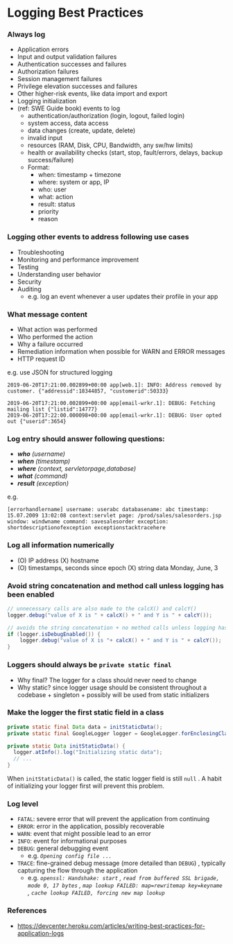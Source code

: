 # Logging Best Practices

### Always log

- Application errors
- Input and output validation failures
- Authentication successes and failures
- Authorization failures
- Session management failures
- Privilege elevation successes and failures
- Other higher-risk events, like data import and export
- Logging initialization
- (ref: SWE Guide book) events to log
  - authentication/authorization (login, logout, failed login)
  - system access, data access
  - data changes (create, update, delete)
  - invalid input
  - resources (RAM, Disk, CPU, Bandwidth, any sw/hw limits)
  - health or availability checks (start, stop, fault/errors, delays, backup success/failure)
  - Format:
    - when: timestamp + timezone
    - where: system or app, IP
    - who: user
    - what: action
    - result: status
    - priority
    - reason

### Logging other events to address following use cases

- Troubleshooting
- Monitoring and performance improvement
- Testing
- Understanding user behavior
- Security
- Auditing
    - e.g. log an event whenever a user updates their profile in your app

### What message content

- What action was performed
- Who performed the action
- Why a failure occurred
- Remediation information when possible for WARN and ERROR messages
- HTTP request ID

e.g. use JSON for structured logging

```text
2019-06-20T17:21:00.002899+00:00 app[web.1]: INFO: Address removed by customer. {"addressid":18344857, "customerid":50333}
```

```text
2019-06-20T17:21:00.002899+00:00 app[email-wrkr.1]: DEBUG: Fetching mailing list {"listid":14777}
2019-06-20T17:22:00.000098+00:00 app[email-wrkr.1]: DEBUG: User opted out {"userid":3654}
```

### Log entry should answer following questions:

- ***who** (username)*
- ***when** (timestamp)*
- ***where** (context, servletorpage,database)*
- ***what** (command)*
- ***result** (exception)*

e.g. 

```text
[errorhandlername] username: userabc databasename: abc timestamp: 15.07.2009 13:02:08 context:servlet page: /prod/sales/salesorders.jsp window: windwname command: savesalesorder exception: shortdescriptionofexception exceptionstacktracehere
```

### Log all information numerically

- (O) IP address (X) hostname 
- (O) timestamps, seconds since epoch (X) string data Monday, June, 3

### Avoid string concatenation and method call unless logging has been enabled

```java
// unnecessary calls are also made to the calcX() and calcY()
logger.debug("value of X is " + calcX() + " and Y is " + calcY());

// avoids the string concatenation + no method calls unless logging has been enabled
if (logger.isDebugEnabled()) { 
	logger.debug("value of X is "+ calcX() + " and Y is " + calcY());
}
```

### **Loggers should always be `private static final`**

- Why final? The logger for a class should never need to change
- Why static? since logger usage should be consistent throughout a codebase + singleton + possibly will be used from static initializers

### Make the logger the first static field in a class

```java
private static final Data data = initStaticData();
private static final GoogleLogger logger = GoogleLogger.forEnclosingClass();

private static Data initStaticData() {
  logger.atInfo().log("Initializing static data");
  // ...
}
```

When `initStaticData()` is called, the static logger field is still `null` . A habit of initializing your logger first will prevent this problem.

### Log level

- `FATAL`: severe error that will prevent the application from continuing
- `ERROR`: error in the application, possibly recoverable
- `WARN`: event that might possible lead to an error
- `INFO`: event for informational purposes
- `DEBUG`: general debugging event
  - e.g. *`Opening config file ...`*
- `TRACE`: fine-grained debug message (more detailed than `DEBUG`)  , typically capturing the flow through the application
  - e.g. *`openssl: Handshake: start` , `read from buffered SSL brigade, mode 0, 17 bytes` , `map lookup FAILED: map=rewritemap key=keyname` , `cache lookup FAILED, forcing new map lookup`*


### References

- https://devcenter.heroku.com/articles/writing-best-practices-for-application-logs
